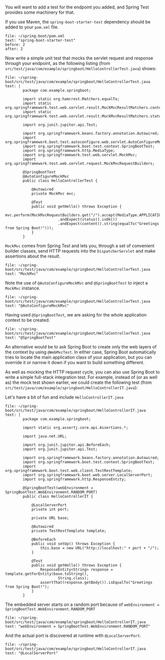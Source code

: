 
You will want to add a test for the endpoint you added, and Spring Test provides some machinery for that.


If you use Maven, the `spring-boot-starter-test` dependency should be added to your `pom.xml` file.
```editor:select-matching-text
file: ~/spring-boot/pom.xml
text: "spring-boot-starter-test"
before: 2
after: 2
```

Now write a simple unit test that mocks the servlet request and response through your endpoint, as the following listing (from `src/test/java/com/example/springboot/HelloControllerTest.java`) shows:


```editor:append-lines-to-file
file: ~/spring-boot/src/test/java/com/example/springboot/HelloControllerTest.java
text: |
		package com.example.springboot;

		import static org.hamcrest.Matchers.equalTo;
		import static org.springframework.test.web.servlet.result.MockMvcResultMatchers.content;
		import static org.springframework.test.web.servlet.result.MockMvcResultMatchers.status;

		import org.junit.jupiter.api.Test;

		import org.springframework.beans.factory.annotation.Autowired;
		import org.springframework.boot.test.autoconfigure.web.servlet.AutoConfigureMockMvc;
		import org.springframework.boot.test.context.SpringBootTest;
		import org.springframework.http.MediaType;
		import org.springframework.test.web.servlet.MockMvc;
		import org.springframework.test.web.servlet.request.MockMvcRequestBuilders;

		@SpringBootTest
		@AutoConfigureMockMvc
		public class HelloControllerTest {

			@Autowired
			private MockMvc mvc;

			@Test
			public void getHello() throws Exception {
				mvc.perform(MockMvcRequestBuilders.get("/").accept(MediaType.APPLICATION_JSON))
						.andExpect(status().isOk())
						.andExpect(content().string(equalTo("Greetings from Spring Boot!")));
			}
		}
```


`MockMvc` comes from Spring Test and lets you, through a set of convenient builder classes, send HTTP requests into the `DispatcherServlet` and make assertions about the result. 
```editor:select-matching-text
file: ~/spring-boot/src/test/java/com/example/springboot/HelloControllerTest.java
text: "MockMvc"
```
Note the use of `@AutoConfigureMockMvc` and `@SpringBootTest` to inject a `MockMvc` instance. 
```editor:select-matching-text
file: ~/spring-boot/src/test/java/com/example/springboot/HelloControllerTest.java
text: "@AutoConfigureMockMvc"
```

Having used `@SpringBootTest`, we are asking for the whole application context to be created. 
```editor:select-matching-text
file: ~/spring-boot/src/test/java/com/example/springboot/HelloControllerTest.java
text: "@SpringBootTest"
```

An alternative would be to ask Spring Boot to create only the web layers of the context by using `@WebMvcTest`. In either case, Spring Boot automatically tries to locate the main application class of your application, but you can override it or narrow it down if you want to build something different.

As well as mocking the HTTP request cycle, you can also use Spring Boot to write a simple full-stack integration test. For example, instead of (or as well as) the mock test shown earlier, we could create the following test (from `src/test/java/com/example/springboot/HelloControllerIT.java`):

Let's have a bit of fun and include `HelloControllerIT.java`
```editor:append-lines-to-file
file: ~/spring-boot/src/test/java/com/example/springboot/HelloControllerIT.java
text: |
		package com.example.springboot;

		import static org.assertj.core.api.Assertions.*;

		import java.net.URL;

		import org.junit.jupiter.api.BeforeEach;
		import org.junit.jupiter.api.Test;

		import org.springframework.beans.factory.annotation.Autowired;
		import org.springframework.boot.test.context.SpringBootTest;
		import org.springframework.boot.test.web.client.TestRestTemplate;
		import org.springframework.boot.web.server.LocalServerPort;
		import org.springframework.http.ResponseEntity;

		@SpringBootTest(webEnvironment = SpringBootTest.WebEnvironment.RANDOM_PORT)
		public class HelloControllerIT {

			@LocalServerPort
			private int port;

			private URL base;

			@Autowired
			private TestRestTemplate template;

			@BeforeEach
			public void setUp() throws Exception {
				this.base = new URL("http://localhost:" + port + "/");
			}

			@Test
			public void getHello() throws Exception {
				ResponseEntity<String> response = template.getForEntity(base.toString(),
						String.class);
				assertThat(response.getBody()).isEqualTo("Greetings from Spring Boot!");
			}
		}
```

The embedded server starts on a random port because of `webEnvironment = SpringBootTest.WebEnvironment.RANDOM_PORT`
```editor:select-matching-text
file: ~/spring-boot/src/test/java/com/example/springboot/HelloControllerIT.java
text: "webEnvironment = SpringBootTest.WebEnvironment.RANDOM_PORT"
```

And the actual port is discovered at runtime with `@LocalServerPort`.
```editor:select-matching-text
file: ~/spring-boot/src/test/java/com/example/springboot/HelloControllerIT.java
text: "@LocalServerPort"
```
